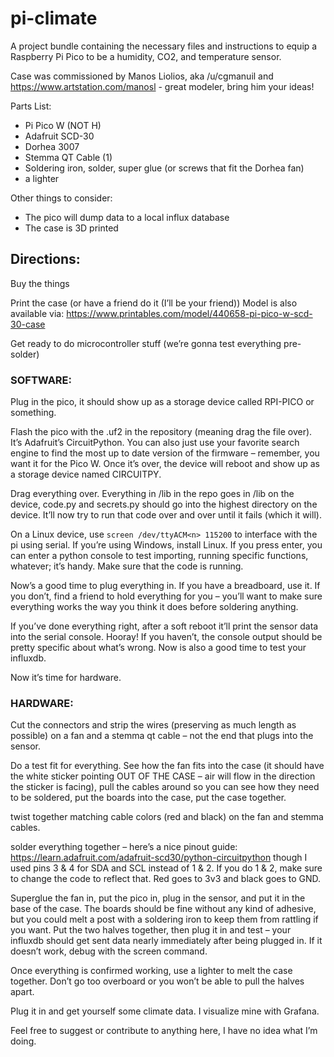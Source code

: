 ﻿# pi-climate
A project bundle containing the necessary files and instructions to equip a Raspberry Pi Pico to be a humidity, CO2, and temperature sensor.

Case was commissioned by Manos Liolios, aka /u/cgmanuil and https://www.artstation.com/manosl - great modeler, bring him your ideas!

Parts List:
 - Pi Pico W (NOT H)
 - Adafruit SCD-30
 - Dorhea 3007
 - Stemma QT Cable (1)
 - Soldering iron, solder, super glue (or screws that fit the Dorhea fan)
 - a lighter

Other things to consider:
 - The pico will dump data to a local influx database
 - The case is 3D printed

## Directions:

Buy the things

Print the case (or have a friend do it (I’ll be your friend))
Model is also available via: https://www.printables.com/model/440658-pi-pico-w-scd-30-case

Get ready to do microcontroller stuff (we’re gonna test everything pre-solder)

### SOFTWARE:

Plug in the pico, it should show up as a storage device called RPI-PICO or something.

Flash the pico with the .uf2 in the repository (meaning drag the file over). It’s Adafruit’s CircuitPython. You can also just use your favorite search engine to find the most up to date version of the firmware – remember, you want it for the Pico W. Once it’s over, the device will reboot and show up as a storage device named CIRCUITPY.

Drag everything over. Everything in /lib in the repo goes in /lib on the device, code.py and secrets.py should go into the highest directory on the device. It’ll now try to run that code over and over until it fails (which it will).

On a Linux device, use `screen /dev/ttyACM<n> 115200` to interface with the pi using serial. If you’re using Windows, install Linux. If you press enter, you can enter a python console to test importing, running specific functions, whatever; it’s handy. Make sure that the code is running.

Now’s a good time to plug everything in. If you have a breadboard, use it. If you don’t, find a friend to hold everything for you – you’ll want to make sure everything works the way you think it does before soldering anything.

If you’ve done everything right, after a soft reboot it’ll print the sensor data into the serial console. Hooray! If you haven’t, the console output should be pretty specific about what’s wrong. Now is also a good time to test your influxdb.

Now it’s time for hardware.






### HARDWARE:

Cut the connectors and strip the wires (preserving as much length as possible) on a fan and a stemma qt cable – not the end that plugs into the sensor.

Do a test fit for everything. See how the fan fits into the case (it should have the white sticker pointing OUT OF THE CASE – air will flow in the direction the sticker is facing), pull the cables around so you can see how they need to be soldered, put the boards into the case, put the case together.

twist together matching cable colors (red and black) on the fan and stemma cables.

solder everything together – here’s a nice pinout guide: https://learn.adafruit.com/adafruit-scd30/python-circuitpython
though I used pins 3 & 4 for SDA and SCL instead of 1 & 2. If you do 1 & 2, make sure to change the code to reflect that. Red goes to 3v3 and black goes to GND.

Superglue the fan in, put the pico in, plug in the sensor, and put it in the base of the case. The boards should be fine without any kind of adhesive, but you could melt a post with a soldering iron to keep them from rattling if you want. Put the two halves together, then plug it in and test – your influxdb should get sent data nearly immediately after being plugged in. If it doesn’t work, debug with the screen command.

Once everything is confirmed working, use a lighter to melt the case together. Don’t go too overboard or you won’t be able to pull the halves apart.

Plug it in and get yourself some climate data. I visualize mine with Grafana.


Feel free to suggest or contribute to anything here, I have no idea what I’m doing.
